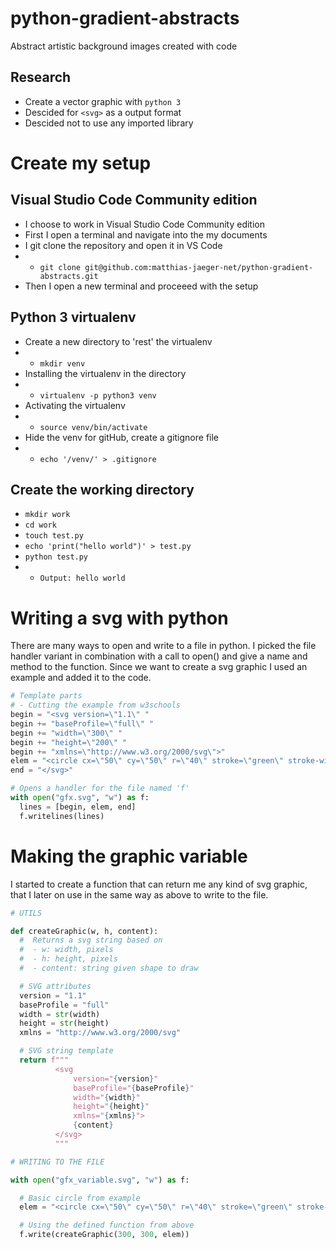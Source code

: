 # python-gradient-abstracts
Abstract artistic background images created with code

## Research
- Create a vector graphic with ``python 3``
- Descided for ``<svg>`` as a output format
- Descided not to use any imported library

# Create my setup
## Visual Studio Code Community edition
- I choose to work in Visual Studio Code Community edition
- First I open a terminal and navigate into the my documents
- I git clone the repository and open it in VS Code
- - ``git clone git@github.com:matthias-jaeger-net/python-gradient-abstracts.git``
- Then I open a new terminal and proceeed with the setup

## Python 3 virtualenv
- Create a new directory to 'rest' the virtualenv
- - ```mkdir venv```
- Installing the virtualenv in the directory
- - ```virtualenv -p python3 venv```
- Activating the virtualenv
- - ```source venv/bin/activate```
- Hide the venv for gitHub, create a gitignore file
- - ``echo '/venv/' > .gitignore``

## Create the working directory
- ```mkdir work```
- ```cd work```
- ```touch test.py```
- ```echo 'print("hello world")' > test.py```
- ```python test.py```
- - ```Output: hello world```

# Writing a svg with python
There are many ways to open and write to a file in python. I picked the file handler variant in combination with a call to open() and give a name and method to the function. Since we want to create a svg graphic I used an example and added it to the code.

```python
# Template parts
# - Cutting the example from w3schools
begin = "<svg version=\"1.1\" "
begin += "baseProfile=\"full\" "
begin += "width=\"300\" "
begin += "height=\"200\" "
begin += "xmlns=\"http://www.w3.org/2000/svg\">"
elem = "<circle cx=\"50\" cy=\"50\" r=\"40\" stroke=\"green\" stroke-width=\"4\" fill=\"yellow\" />"
end = "</svg>"

# Opens a handler for the file named 'f'
with open("gfx.svg", "w") as f:
  lines = [begin, elem, end]
  f.writelines(lines)
```

# Making the graphic variable
I started to create a function that can return me any kind of svg graphic, that I later on use in the same way as above to write to the file.

```python
# UTILS

def createGraphic(w, h, content):
  #  Returns a svg string based on
  #  - w: width, pixels
  #  - h: height, pixels
  #  - content: string given shape to draw

  # SVG attributes
  version = "1.1"
  baseProfile = "full"
  width = str(width)
  height = str(height)
  xmlns = "http://www.w3.org/2000/svg"

  # SVG string template
  return f"""
          <svg
              version="{version}"
              baseProfile="{baseProfile}"
              width="{width}"
              height="{height}"
              xmlns="{xmlns}">
              {content}
          </svg>
          """

# WRITING TO THE FILE

with open("gfx_variable.svg", "w") as f:

  # Basic circle from example
  elem = "<circle cx=\"50\" cy=\"50\" r=\"40\" stroke=\"green\" stroke-width=\"4\" fill=\"yellow\" />"

  # Using the defined function from above
  f.write(createGraphic(300, 300, elem))
```